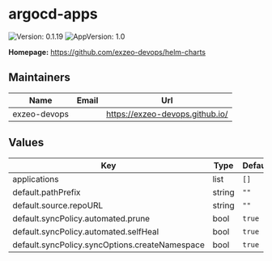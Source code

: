 # argocd-apps

![Version: 0.1.19](https://img.shields.io/badge/Version-0.1.19-informational?style=flat-square) ![AppVersion: 1.0](https://img.shields.io/badge/AppVersion-1.0-informational?style=flat-square)

**Homepage:** <https://github.com/exzeo-devops/helm-charts>

## Maintainers

| Name | Email | Url |
| ---- | ------ | --- |
| exzeo-devops |  | <https://exzeo-devops.github.io/> |

## Values

| Key | Type | Default | Description |
|-----|------|---------|-------------|
| applications | list | `[]` |  |
| default.pathPrefix | string | `""` |  |
| default.source.repoURL | string | `""` |  |
| default.syncPolicy.automated.prune | bool | `true` |  |
| default.syncPolicy.automated.selfHeal | bool | `true` |  |
| default.syncPolicy.syncOptions.createNamespace | bool | `true` |  |

